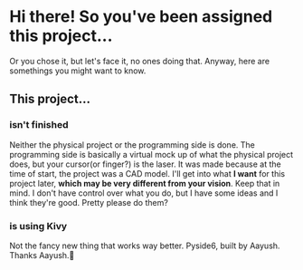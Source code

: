 # Hi there! So you've been assigned this project...

Or you chose it, but let's face it, no ones doing that. Anyway, here are somethings you might want to know. 

## This project...

### isn't finished
Neither the physical project or the programming side is done. The programming side is basically a virtual mock up of what the physical project does, but your cursor(or finger?) is the laser. It was made because at the time of start, the project was a CAD model. I'll get into what **I want** for this project later, **which may be very different from your vision**. Keep that in mind. I don't have control over what you do, but I have some ideas and I think they're good. Pretty please do them?
### is using Kivy
Not the fancy new thing that works way better. Pyside6, built by Aayush. Thanks Aayush.🐐
